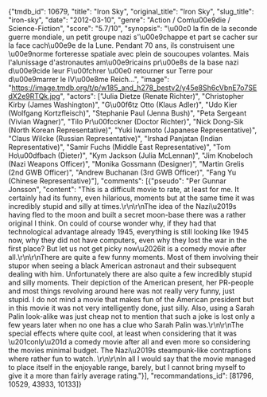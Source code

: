 {"tmdb_id": 10679, "title": "Iron Sky", "original_title": "Iron Sky", "slug_title": "iron-sky", "date": "2012-03-10", "genre": "Action / Com\u00e9die / Science-Fiction", "score": "5.7/10", "synopsis": "\u00c0 la fin de la seconde guerre mondiale, un petit groupe nazi s'\u00e9chappe et part se cacher sur la face cach\u00e9e de la Lune. Pendant 70 ans, ils construisent une \u00e9norme forteresse spatiale avec plein de soucoupes volantes. Mais l'alunissage d'astronautes am\u00e9ricains pr\u00e8s de la base nazi d\u00e9cide leur F\u00fchrer \u00e0 retourner sur Terre pour d\u00e9marrer le IV\u00e8me Reich...", "image": "https://image.tmdb.org/t/p/w185_and_h278_bestv2/y45e8Sh6cVbnE7o7SEdX2e9RTQk.jpg", "actors": ["Julia Dietze (Renate Richter)", "Christopher Kirby (James Washington)", "G\u00f6tz Otto (Klaus Adler)", "Udo Kier (Wolfgang Kortzfleisch)", "Stephanie Paul (Jenna Bush)", "Peta Sergeant (Vivian Wagner)", "Tilo Pr\u00fcckner (Doctor Richter)", "Nick Dong-Sik (North Korean Representative)", "Yuki Iwamoto (Japanese Representative)", "Claus Wilcke (Russian Representative)", "Irshad Panjatan (Indian Representative)", "Samir Fuchs (Middle East Representative)", "Tom Ho\u00dfbach (Dieter)", "Kym Jackson (Julia McLennan)", "Jim Knobeloch (Nazi Weapons Officer)", "Monika Gossmann (Designer)", "Martin Grelis (2nd GWB Officer)", "Andrew Buchanan (3rd GWB Officer)", "Fang Yu (Chinese Representative)"], "comments": [{"pseudo": "Per Gunnar Jonsson", "content": "This is a difficult movie to rate, at least for me. It certainly had its funny, even hilarious, moments but at the same time it was incredibly stupid and silly at times.\r\n\r\nThe idea of the Nazi\u2019s having fled to the moon and built a secret moon-base there was a rather original I think. On could of course wonder why, if they had that technological advantage already 1945, everything is still looking like 1945 now, why they did not have computers, even why they lost the war in the first place? But let us not get picky now\u2026it is a comedy movie after all.\r\n\r\nThere are quite a few funny moments. Most of them involving their stupor when seeing a black American astronaut and their subsequent dealing with him. Unfortunately there are also quite a few incredibly stupid and silly moments. Their depiction of the American present, her PR-people and most things revolving around here was not really very funny, just stupid. I do not mind a movie that makes fun of the American president but in this movie it was not very intelligently done, just silly. Also, using a Sarah Palin look-alike was just cheap not to mention that such a joke is lost only a few years later when no one has a clue who Sarah Palin was.\r\n\r\nThe special effects where quite cool, at least when considering that it was \u201conly\u201d a comedy movie after all and even more so considering the movies minimal budget. The Nazi\u2019s steampunk-like contraptions where rather fun to watch. \r\n\r\nIn all I would say that the movie managed to place itself in the enjoyable range, barely, but I cannot bring myself to give it a more than fairly average rating."}], "recommandations_id": [81796, 10529, 43933, 10133]}